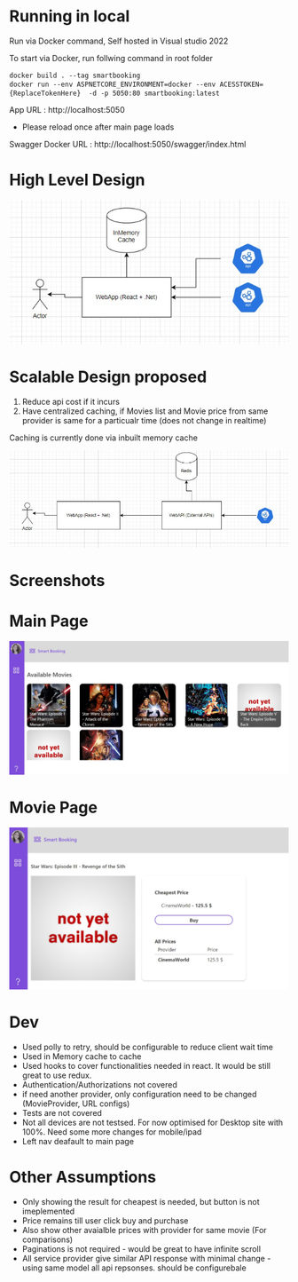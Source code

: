 # Running in local
Run via Docker command, Self hosted in Visual studio 2022 <br />

To start via Docker, run follwing command in root folder <br />
```
docker build . --tag smartbooking
docker run --env ASPNETCORE_ENVIRONMENT=docker --env ACESSTOKEN={ReplaceTokenHere}  -d -p 5050:80 smartbooking:latest 
```
App URL : http://localhost:5050

* Please reload once after main page loads

Swagger Docker URL : http://localhost:5050/swagger/index.html   

# High Level Design

![name-of-you-image](https://github.com/pandurd/smartbooking/blob/bb6a7c4c1bb6bec0a655aaaad7801594b025ab36/CurrentDesign.jpg)

# Scalable Design proposed

1. Reduce api cost if it incurs
2. Have centralized caching, if Movies list and Movie price from same provider is same for a particualr time (does not change in realtime)

Caching is currently done via inbuilt memory cache

![name-of-you-image](https://github.com/pandurd/smartbooking/blob/bb6a7c4c1bb6bec0a655aaaad7801594b025ab36/ScalableDesign.jpg)

# Screenshots
# Main Page
![name-of-you-image](https://github.com/pandurd/smartbooking/blob/974ca41dfcadcba08fd19cf40d8a74dd927b47aa/MainPage.jpg)

# Movie Page
![name-of-you-image](https://github.com/pandurd/smartbooking/blob/974ca41dfcadcba08fd19cf40d8a74dd927b47aa/MoviePage.jpg)


# Dev

* Used polly to retry,  should be configurable to reduce client wait time
* Used in Memory cache to cache
* Used hooks to cover functionalities needed in react. It would be still great to use redux.
* Authentication/Authorizations not covered
* if need another provider, only configuration need to be changed (MovieProvider, URL configs)
* Tests are not covered
* Not all devices are not testsed. For now optimised for Desktop site with 100%. Need some more changes for mobile/ipad
* Left nav deafault to main page

# Other Assumptions

* Only showing the result for cheapest is needed, but button is not imeplemented
* Price remains till user click buy and purchase
* Also show other avaialble prices with provider for same movie (For comparisons)
* Paginations is not required - would be great to have infinite scroll
* All service provider give similar API response with minimal change - using same model all api repsonses. should be configurebale






